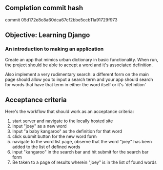 ## Completion commit hash
commit 05d172e8c8a60dca67cf2bbe5ccb11a91729f973

## Objective: Learning Django

### An introduction to making an application

Create an app that mimics urban dictionary in basic functionality. When run, the project should be able to accept a word and it's associated definition.

Also implement a very rudimentary search: a different form on the main page should allow you to input a search term and your app should search for words that have that term in either the word itself or it's 'definition'

## Acceptance criteria

Here's the workflow that should work as an acceptance criteria:

1. start server and navigate to the locally hosted site
2. Input "joey" as a new word
3. Input "a baby kangaroo" as the definition for that word
4. click submit button for the new word form
5. navigate to the word list page, observe that the word "joey" has been added to the list of defined words
6. input "kangaroo" in the search bar and hit submit for the search bar form
7. Be taken to a page of results wherein "joey" is in the list of found words
